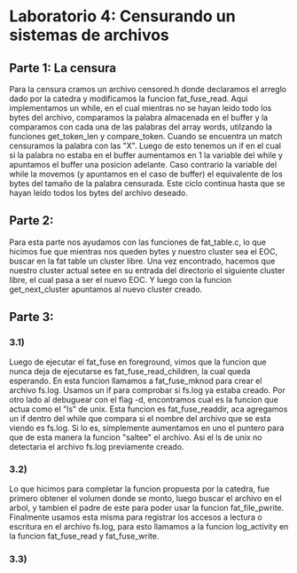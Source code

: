 
# Laboratorio 4: Censurando un sistemas de archivos

## Parte 1: La censura
Para la censura cramos un archivo censored.h donde declaramos el arreglo dado por la catedra y modificamos la funcion fat_fuse_read. Aqui implementamos un while, en el cual mientras no se hayan leido todo los bytes del archivo, comparamos la palabra almacenada en el buffer y la comparamos con cada una de las palabras del array words, utilzando la funciones get_token_len y compare_token.
Cuando se encuentra un match censuramos la palabra con las "X". Luego de esto tenemos un if en el cual si la palabra no estaba en el buffer aumentamos en 1 la variable del while y apuntamos el buffer una posicion adelante. Caso contrario la variable del while la movemos (y apuntamos en el caso de buffer) el equivalente de los bytes del tamaño de la palabra censurada. 
Este ciclo continua hasta que se hayan leido todos los bytes del archivo deseado.

## Parte 2:
Para esta parte nos ayudamos con las funciones de fat_table.c, lo que hicimos fue que mientras nos queden bytes y nuestro cluster sea el EOC, buscar en la fat table un cluster libre.
Una vez encontrado, hacemos que nuestro cluster actual setee en su entrada del directorio el siguiente cluster libre, el cual pasa a ser el nuevo EOC.
Y luego con la funcion get_next_cluster apuntamos al nuevo cluster creado.


## Parte 3:

### 3.1)
Luego de ejecutar el fat_fuse en foreground, vimos que la funcion que nunca deja de ejecutarse es fat_fuse_read_children, la cual queda esperando.
En esta funcion llamamos a fat_fuse_mknod para crear el archivo fs.log. Usamos un if para comprobar si fs.log ya estaba creado.
 Por otro lado al debuguear con el flag -d, encontramos cual es la funcion que actua como el "ls" de unix. Esta funcion es fat_fuse_readdir, aca agregamos un if dentro del while que compara si el nombre del archivo que se esta viendo es fs.log. Si lo es, simplemente aumentamos en uno el puntero para que de esta manera la funcion "saltee" el archivo. 
 Asi el ls de unix no detectaria el archivo fs.log previamente creado. 

### 3.2)
Lo que hicimos para completar la funcion propuesta por la catedra, fue primero obtener el volumen donde se monto, luego buscar el archivo en el arbol, y tambien el padre de este para poder usar la funcion fat_file_pwrite. 
Finalmente usamos esta misma para registrar los accesos a lectura o escritura en el archivo fs.log, para esto llamamos a la funcion log_activity en la funcion fat_fuse_read y fat_fuse_write.

### 3.3)